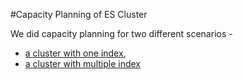 #Capacity Planning of ES Cluster

We did capacity planning for two different scenarios - 
* [a cluster with one index](https://github.com/sheikhoque/awslearning/blob/master/ElasticSearch/CapacityPlanningSingleIndex.md), 
* [a cluster with multiple index](https://github.com/sheikhoque/awslearning/blob/master/ElasticSearch/CapacityPlanningMultipleIndex.md)

